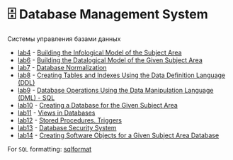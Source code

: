 # 🗄️ Database Management System


Системы управления базами данных

- [lab4](https://github.com/TemaBlag/BSU/tree/main/database_management_system/lab4) - [Building the Infological Model of the Subject Area](https://temablag.github.io/BSU/database_management_system/lab4/lab4.pdf)
- [lab6](https://github.com/TemaBlag/BSU/tree/main/database_management_system/lab6) - [Building the Datalogical Model of the Given Subject Area](https://temablag.github.io/BSU/database_management_system/lab6/lab6.pdf)
- [lab7](https://github.com/TemaBlag/BSU/tree/main/database_management_system/lab7) - [Database Normalization](https://temablag.github.io/BSU/database_management_system/lab7/lab7.pdf)
- [lab8](https://github.com/TemaBlag/BSU/tree/main/database_management_system/lab8) - [Creating Tables and Indexes Using the Data Definition Language (DDL)](https://temablag.github.io/BSU/database_management_system/lab8/lab8.pdf)
- [lab9](https://github.com/TemaBlag/BSU/tree/main/database_management_system/lab9) - [Database Operations Using the Data Manipulation Language (DML) - SQL](https://temablag.github.io/BSU/database_management_system/lab9/lab9.pdf)
- [lab10](https://github.com/TemaBlag/BSU/tree/main/database_management_system/lab10) - [Creating a Database for the Given Subject Area](https://temablag.github.io/BSU/database_management_system/lab10/lab10.pdf)
- [lab11](https://github.com/TemaBlag/BSU/tree/main/database_management_system/lab11) - [Views in Databases](https://temablag.github.io/BSU/database_management_system/lab11/lab11.pdf)
- [lab12](https://github.com/TemaBlag/BSU/tree/main/database_management_system/lab12) - [Stored Procedures. Triggers](https://temablag.github.io/BSU/database_management_system/lab12/lab12.pdf)
- [lab13](https://github.com/TemaBlag/BSU/tree/main/database_management_system/lab13) - [Database Security System](https://temablag.github.io/BSU/database_management_system/lab13/lab13.pdf)
- [lab14](https://github.com/TemaBlag/BSU/tree/main/database_management_system/lab14) - [Creating Software Objects for a Given Subject Area Database](https://temablag.github.io/BSU/database_management_system/lab14/lab14.pdf)

For `SQL` formatting: [sqlformat](https://sqlformat.org/)
